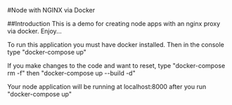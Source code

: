 #Node with NGINX via Docker

##Introduction
This is a demo for creating node apps with an nginx proxy via docker. Enjoy...


To run this application you must have docker installed. Then in the console type "docker-compose up"

If you make changes to the code and want to reset, type "docker-compose rm -f" then "docker-compose up --build -d"

Your node application will be running at localhost:8000 after you run "docker-compose up"